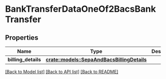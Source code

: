 # BankTransferDataOneOf2BacsBankTransfer

## Properties

Name | Type | Description | Notes
------------ | ------------- | ------------- | -------------
**billing_details** | [**crate::models::SepaAndBacsBillingDetails**](SepaAndBacsBillingDetails.md) |  | 

[[Back to Model list]](../README.md#documentation-for-models) [[Back to API list]](../README.md#documentation-for-api-endpoints) [[Back to README]](../README.md)


